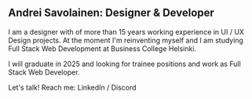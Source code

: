 ## Andrei Savolainen:  Designer & Developer

I am a designer with of more than 15 years working experience in UI / UX Design projects. At the moment I'm reinventing myself and I am studying Full Stack Web Development at Business College Helsinki.

I will graduate in 2025 and looking for trainee positions and work as Full Stack Web Developer.

Let's talk! Reach me: LinkedIn / Discord

<!--
**futuandrei/futuandrei** is a ✨ _special_ ✨ repository because its `README.md` (this file) appears on your GitHub profile.

Here are some ideas to get you started:

- 👯 I’m looking for trainee Full Stack Web Developer position for autumn 2025
- 💬 Ask me about Full Stack Web Design and Development

-->
